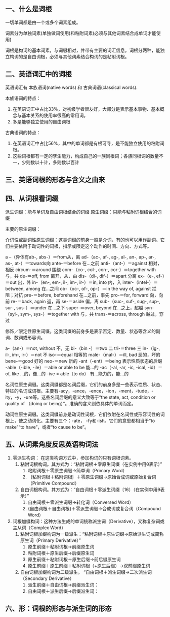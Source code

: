 ## 一、什么是词根

一切单词都是由一个或多个词素组成。

词素分为单独词素(单独做词使用)和粘附词素(必须与其他词素结合成单词才能使用)

词根是构词的基本词素，与词缀相对，并带有主要的词汇信息。词根分两种，能独立构词的是自由词根，必须与其他词素结合构词的是粘附词根。

## 二、英语词汇中的词根


英语词汇有 本族语词(native words) 和 古典词语(classical words).

本族语词的特点：
1. 在英语词汇中占比33%，对初级学者很友好，大部分是表示基本事物、基本概念与基本关系的使用率很高的常用词。
2. 多是能够独立使用的自由词根

古典语词的特点：
1. 在英语词汇中占比56%，其中的单词都是有根可寻，是不能独立使用的粘附词根。
2. 这些词根都有⼀定的孳⽣能⼒，构成⾃⼰的⼀族同根词；各族同根词的数量不⼀，少则数以⼗计，多则数以百计

## 三、英语词根的形态与含义之由来



## 四、从词根看词缀

派生词缀：能与单词及自由词根结合的词缀
原生词缀：只能与粘附词根结合的词缀



主要的原生词缀：

介词性或副词性原⽣词缀：这类词缀的前⾝⼀般是介词，有的也可以⽤作副词。它们主要依附于动词性的词根，指⽰或限定这个动作的时间、⽅向、⽅式等。

a –（异体有ab-, abs-）＝from从，离
ad-（ac-, af-, ag-, al-, an-, ap-, ar-, as-, at-）＝towards向
ante-＝before 在…之前
anti-（ant-）＝against 相对，相反
circum-＝around 围绕
com-（co-, col-, con-, cor-）＝together with 与，共
de-＝off, from 离开，从，由
dis-（di-, dif-）＝apart 分离
ex-（e-, ef-）＝out 出，外
in-（en-, em-, il-, im-, ir-）＝in, into 内，⼊
inter-（intel-）＝between, among 在…之间
ob-（oc-, of-, op-）＝in the way of, against 拦阻；对抗
pre-＝before, beforehand 在…之前，事先
pro-＝for, forward 向，向前
re-＝back, again 返，再
se-＝aside 偏，离
sub-（suc-, suf-, sug-, sup-, sur-, sus-）＝under 在…之下
super-＝over, beyond 在…之上，超越
syn-（syl-, sym-, sys-）＝together with 与，共
trans-＝across, through 越过，穿过

修饰／限定性原⽣词缀。这类词缀的前⾝多是表⽰否定、数量、状态等含义的副词、数词或形容词。

a-（an-）＝not, without 不，⽆
bi-（bin -）＝two ⼆
tri-＝three 三
in-（ig-, il-, im-, ir-）＝not 不
iso-＝equal 相等的
male-（mal-）＝ill, bad 恶的，坏的
bene-＝good 好的
neo-＝new 新的
-ant（-ent）＝being 表⽰性质状态的后缀
-able（-ible, -ile）＝able or able to be 能…的
-ac（-al, -ar, -ic, -ical, -id）＝of, like …的，像…的
-ive = able（to do） 有…能⼒的，能…的

名词性原⽣词缀。这类词缀都是名词后缀，它们的前⾝多是⼀些表⽰性质、状态、特征的名词或词根。主要有-acy，-ance，-ence，-ion，-ment，-tude，-ity，-y，-ure等。这些名词后缀的意义⼤致等于“the state, act, condition or quality of （doing or being）”。准确的含义则依具体的单词⽽定。

动词性原⽣词缀。这类词缀前⾝是动词性词根，它们依附在名词性或形容词性的词根上，使之动词化。主要有三个：-ate， -fy和-ish。它们的意思都相当于“to make”“to have”，或者“to cause to be”。

## 五、从词素⾓度反思英语构词法

 1. 零派⽣构词： 在这类构词⽅式中，参加构词的只有词根词素。
	 1. 粘附词根构词。其⽅式为：“粘附词根＋零原⽣词缀（在实例中⽤θ表⽰）”
		 1. 粘附词根＋零原⽣词缀→简单词（Primary Word）
		 2. ｛粘附词根＋粘附词根｝＋零原⽣词缀→原始合成词或原始复合词（Primitive Compound）
	 2. ⾃由词根构词。其⽅式为：“⾃由词根＋零派⽣词缀〔16〕（在实例中⽤θ表⽰）”
		 1. ⾃由词根＋零派⽣词缀→转化词（Conversed Word）
		 2. {⾃由词根＋⾃由词根}＋零派⽣词缀→合成词或复合词（Compound Word）
 2. 词根加缀构词：这种⽅法⽣成的单词统称派⽣词（Derivative），又称复杂词或主从词（Complex Word）
	 1. 粘附词根加缀构词为⼀级派⽣：“粘附词根＋原⽣词缀→原始派⽣词或简称原⽣词（Primary Derivative）”
		 1. 原⽣前缀＋粘附词根→前缀原⽣词
		 2. 粘附词根＋原⽣后缀→后缀原⽣词
		 3. 原⽣前缀＋粘附词根＋原⽣后缀→前后缀原⽣词
		 4. 原⽣前缀＋原⽣前缀＋粘附词根（+原⽣后缀）→双前缀原⽣词
	 2. ⾃由词根加缀构词为⼆级派⽣。 “⾃由词根＋派⽣词缀→⼆次派⽣词（Secondary Derivative）
		 1. 派⽣前缀＋⾃由词根→前缀派⽣词：
		 2. ⾃由词根＋派⽣后缀→后缀派⽣词：
	



 
## 六、形：词根的形态与派生词的形态


